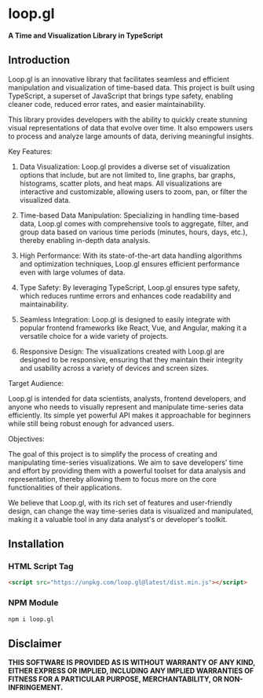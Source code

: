 # loop.gl

**A Time and Visualization Library in TypeScript**

## Introduction

Loop.gl is an innovative library that facilitates seamless and efficient manipulation and visualization of time-based data. This project is built using TypeScript, a superset of JavaScript that brings type safety, enabling cleaner code, reduced error rates, and easier maintainability.

This library provides developers with the ability to quickly create stunning visual representations of data that evolve over time. It also empowers users to process and analyze large amounts of data, deriving meaningful insights.

Key Features:

1. Data Visualization: Loop.gl provides a diverse set of visualization options that include, but are not limited to, line graphs, bar graphs, histograms, scatter plots, and heat maps. All visualizations are interactive and customizable, allowing users to zoom, pan, or filter the visualized data.

2. Time-based Data Manipulation: Specializing in handling time-based data, Loop.gl comes with comprehensive tools to aggregate, filter, and group data based on various time periods (minutes, hours, days, etc.), thereby enabling in-depth data analysis.

3. High Performance: With its state-of-the-art data handling algorithms and optimization techniques, Loop.gl ensures efficient performance even with large volumes of data.

4. Type Safety: By leveraging TypeScript, Loop.gl ensures type safety, which reduces runtime errors and enhances code readability and maintainability.

5. Seamless Integration: Loop.gl is designed to easily integrate with popular frontend frameworks like React, Vue, and Angular, making it a versatile choice for a wide variety of projects.

6. Responsive Design: The visualizations created with Loop.gl are designed to be responsive, ensuring that they maintain their integrity and usability across a variety of devices and screen sizes.

Target Audience:

Loop.gl is intended for data scientists, analysts, frontend developers, and anyone who needs to visually represent and manipulate time-series data efficiently. Its simple yet powerful API makes it approachable for beginners while still being robust enough for advanced users.

Objectives:

The goal of this project is to simplify the process of creating and manipulating time-series visualizations. We aim to save developers' time and effort by providing them with a powerful toolset for data analysis and representation, thereby allowing them to focus more on the core functionalities of their applications. 

We believe that Loop.gl, with its rich set of features and user-friendly design, can change the way time-series data is visualized and manipulated, making it a valuable tool in any data analyst's or developer's toolkit.



## Installation

### HTML Script Tag

``` html
<script src="https://unpkg.com/loop.gl@latest/dist.min.js"></script>
```

### NPM Module

``` bash
npm i loop.gl
```

## Disclaimer

**THIS SOFTWARE IS PROVIDED AS IS WITHOUT WARRANTY OF ANY KIND, EITHER EXPRESS OR IMPLIED, INCLUDING ANY IMPLIED WARRANTIES OF FITNESS FOR A PARTICULAR PURPOSE, MERCHANTABILITY, OR NON-INFRINGEMENT.**
